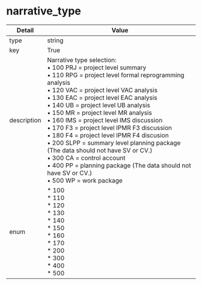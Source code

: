 # narrative_type
| Detail | Value |
| ------ | ----- |
| type | string |
| key | True |
| description | Narrative type selection:<br/> • 100 PRJ = project level summary<br/> • 110 RPG = project level formal reprogramming analysis<br/> • 120 VAC = project level VAC analysis<br/> • 130 EAC = project level EAC analysis<br/> • 140 UB = project level UB analysis<br/> • 150 MR = project level MR analysis<br/> • 160 IMS = project level IMS discussion<br/> • 170 F3 = project level IPMR F3 discussion<br/> • 180 F4 = project level IPMR F4 discusion<br/> • 200 SLPP = summary level planning package (The data should not have SV or CV.)<br/> • 300 CA = control account<br/> • 400 PP = planning package (The data should not have SV or CV.)<br/> • 500 WP = work package |
| enum | * 100<br/>* 110<br/>* 120<br/>* 130<br/>* 140<br/>* 150<br/>* 160<br/>* 170<br/>* 200<br/>* 300<br/>* 400<br/>* 500 |
